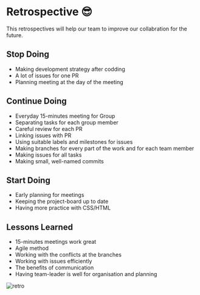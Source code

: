 
# Retrospective 😎

This retrospectives will help our team to improve our collabration for the future. 

## Stop Doing

- Making development strategy after codding
- A lot of issues for one PR
- Planning meeting at the day of the meeting

## Continue Doing

- Everyday 15-minutes meeting for Group
- Separating tasks for each group member
- Careful review for each PR
- Linking issues with PR
- Using suitable labels and milestones for issues
- Making branches for every part of the work and for each team member
- Making issues for all tasks
- Making small, well-named commits

## Start Doing

- Early planning for meetings
- Keeping the project-board up to date
- Having more practice with CSS/HTML

## Lessons Learned

- 15-minutes meetings work great
- Agile method
- Working with the conflicts at the branches
- Working with issues efficiently
- The benefits of communication
- Having team-leader is well for organisation and planning

![retro](https://github.com/yildiztugba/HYKWebsite/blob/main/planning/RetroHYF1.jpg)
